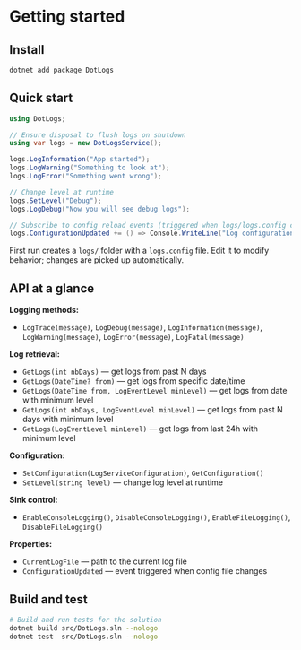# Getting started

## Install

```sh
dotnet add package DotLogs
```

## Quick start

```cs
using DotLogs;

// Ensure disposal to flush logs on shutdown
using var logs = new DotLogsService();

logs.LogInformation("App started");
logs.LogWarning("Something to look at");
logs.LogError("Something went wrong");

// Change level at runtime
logs.SetLevel("Debug");
logs.LogDebug("Now you will see debug logs");

// Subscribe to config reload events (triggered when logs/logs.config changes)
logs.ConfigurationUpdated += () => Console.WriteLine("Log configuration reloaded.");
```

First run creates a `logs/` folder with a `logs.config` file. Edit it to modify behavior; changes are picked up automatically.

## API at a glance

**Logging methods:**
- `LogTrace(message)`, `LogDebug(message)`, `LogInformation(message)`, `LogWarning(message)`, `LogError(message)`, `LogFatal(message)`

**Log retrieval:**
- `GetLogs(int nbDays)` — get logs from past N days
- `GetLogs(DateTime? from)` — get logs from specific date/time
- `GetLogs(DateTime from, LogEventLevel minLevel)` — get logs from date with minimum level
- `GetLogs(int nbDays, LogEventLevel minLevel)` — get logs from past N days with minimum level
- `GetLogs(LogEventLevel minLevel)` — get logs from last 24h with minimum level

**Configuration:**
- `SetConfiguration(LogServiceConfiguration)`, `GetConfiguration()`
- `SetLevel(string level)` — change log level at runtime

**Sink control:**
- `EnableConsoleLogging()`, `DisableConsoleLogging()`, `EnableFileLogging()`, `DisableFileLogging()`

**Properties:**
- `CurrentLogFile` — path to the current log file
- `ConfigurationUpdated` — event triggered when config file changes

## Build and test

```sh
# Build and run tests for the solution
dotnet build src/DotLogs.sln --nologo
dotnet test  src/DotLogs.sln --nologo
```